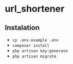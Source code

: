 # url_shortener

## Instalation

* ```cp .env.example .env```
* ```composer install```
* ```php artisan key:generate```
* ```php artisan migrate```
